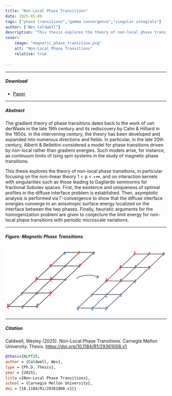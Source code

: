 ```yaml
---
title: "Non-Local Phase Transitions" 
date: 2025-05-09
tags: ["phase transitions","gamma convergence","singular integrals"]
author: ["Wes Caldwell"]
description: "This thesis explores the theory of non-local phase transitions, in particular focusing on the non-linear theory 1 < p < +∞, and on interaction kernels with singularities such as those leading to Gagliardo seminorms for fractional Sobolev spaces. First, the existence and uniqueness of optimal profiles in the diffuse interface problem is established. Then, asymptotic analysis is performed via Γ-convergence to show that the diffuse interface energies converge to an anisotropic surface energy localized on the interface between the two phases. Finally, heuristic arguments for the homogenization problem are given to conjecture the limit energy for non-local phase transitions with periodic microscale variations." 
cover:
    image: "magnetic_phase_transition.png"
    alt: "Non-Local Phase Transitions"
    relative: true

---
```


---

##### Download

+ [Paper](https://doi.org/10.1184/R1/29361008.v1)

---

##### Abstract

The gradient theory of phase transitions dates back to the work of van derWaals in the late 19th century and its rediscovery by Cahn & Hilliard in the 1950s. In the intervening century, the theory has been developed and expanded into numerous directions and fields. In particular, in the late 20th century, Alberti & Bellettini considered a model for phase transitions driven by non-local rather than gradient energies. Such models arise, for instance, as continuum limits of Ising spin systems in the study of magnetic phase transitions.

This thesis explores the theory of non-local phase transitions, in particular focusing on the non-linear theory 1 < p < +∞, and on interaction kernels with singularities such as those leading to Gagliardo seminorms for fractional Sobolev spaces. First, the existence and uniqueness of optimal profiles in the diffuse interface problem is established. Then, asymptotic analysis is performed via Γ-convergence to show that the diffuse interface energies converge to an anisotropic surface energy localized on the interface between the two phases. Finally, heuristic arguments for the homogenization problem are given to conjecture the limit energy for non-local phase transitions with periodic microscale variations.

---

##### Figure: Magnetic Phase Transitions

![](magnetic_phase_transition.png)

---

##### Citation

Caldwell, Wesley (2025). Non-Local Phase Transitions. Carnegie Mellon University. Thesis. https://doi.org/10.1184/R1/29361008.v1

```BibTeX
@thesis{NLPT25,
author = {Caldwell, Wes},
type = {Ph.D. Thesis},
year = {2025},
title ={Non-Local Phase Transitions},
school = {Carnegie Mellon University},
doi = {10.1184/R1/29361008.v1}}
```
